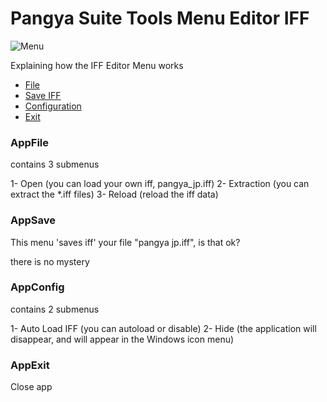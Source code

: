 # Pangya Suite Tools Menu Editor IFF
 
 ![Menu](https://cdn.discordapp.com/attachments/774375484498640907/1160649479821725796/image.png?ex=65356e0f&is=6522f90f&hm=6e789ee9e42fcfeaecfcf05871432c5b823151d98aa0e47d7932b1189f7a4cd4&)
 
 Explaining how the IFF Editor Menu works

- [File](#appconfig)
- [Save IFF](#appsave)
- [Configuration](#appconfig)
- [Exit](#appExit)
### AppFile

contains 3 submenus

1- Open (you can load your own iff, pangya_jp.iff)
2- Extraction (you can extract the *.iff files)
3- Reload (reload the iff data)

### AppSave

This menu 'saves iff' your file "pangya jp.iff", is that ok?

there is no mystery
### AppConfig

contains 2 submenus

1- Auto Load IFF (you can autoload or disable)
2- Hide (the application will disappear, and will appear in the Windows icon menu)

### AppExit

Close app
